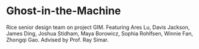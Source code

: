# Ghost-in-the-Machine
Rice senior design team on project GIM. Featuring Ares Lu, Davis Jackson, James Ding, Joshua Stidham, Maya Borowicz, Sophia Rohlfsen, Winnie Fan, Zhongqi Gao.
Advised by Prof. Ray Simar. 
